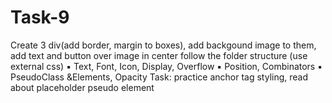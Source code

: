 # Task-9

 Create 3 div(add border, margin to boxes), add backgound image to
 them, add text and button over image in center follow the folder structure
 (use external css)
 ▪ Text, Font, Icon, Display, Overflow
 ▪ Position, Combinators
 ▪ PseudoClass &Elements, Opacity
 Task: practice anchor tag styling, read about placeholder pseudo element
